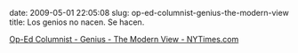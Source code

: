 date: 2009-05-01 22:05:08
slug: op-ed-columnist-genius-the-modern-view
title: Los genios no nacen. Se hacen.

[Op-Ed Columnist - Genius - The Modern View - NYTimes.com](http://www.nytimes.com/2009/05/01/opinion/01brooks.html?_r=2&partner=rss&emc=rss)

